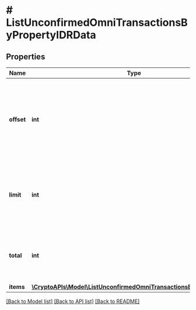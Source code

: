 # # ListUnconfirmedOmniTransactionsByPropertyIDRData

## Properties

Name | Type | Description | Notes
------------ | ------------- | ------------- | -------------
**offset** | **int** | The starting index of the response items, i.e. where the response should start listing the returned items. |
**limit** | **int** | Defines how many items should be returned in the response per page basis. |
**total** | **int** | Defines the total number of items returned in the response. |
**items** | [**\CryptoAPIs\Model\ListUnconfirmedOmniTransactionsByPropertyIDRI[]**](ListUnconfirmedOmniTransactionsByPropertyIDRI.md) |  |

[[Back to Model list]](../../README.md#models) [[Back to API list]](../../README.md#endpoints) [[Back to README]](../../README.md)
